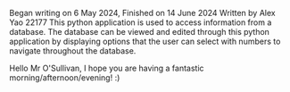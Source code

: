 Began writing on 6 May 2024, Finished on 14 June 2024
Written by Alex Yao 22177
This python application is used to access information from a database. The database can be viewed and edited through 
this python application by displaying options that the user can select with numbers 
to navigate throughout the database.

Hello Mr O'Sullivan, I hope you are having a fantastic morning/afternoon/evening! :)
